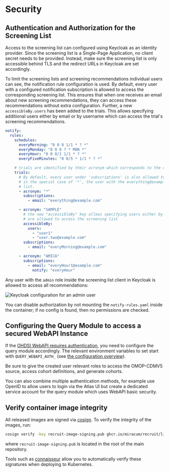 # Security

## Authentication and Authorization for the Screening List

Access to the screening list can configured using Keycloak as an identity provider.
Since the screening list is a Single-Page Application, no client secret needs to be provided.
Instead, make sure the screening list is only accessible behind TLS and the redirect URLs in Keycloak are set accordingly.

To limit the screening lists and screening recommendations individual users can see, the notification rule configuration
is used.
By default, every user with a configured notification subscription is allowed to access the corresponding screening list.
This ensures that when one receives an email about new screening recommendations, they can access these recommendations
without extra configuration. Further, a new `accessibleBy.users` has been added to the trials. This allows specifying
additional users either by email or by username which can access the trial's screening recommendations.

```yaml
notify:
  rules:
    schedules:
      everyMorning: "0 0 8 1/1 * ? *"
      everyMonday: "0 0 8 ? * MON *"
      everyHour: "0 0 0/1 1/1 * ? *"
      everyFiveMinutes: "0 0/5 * 1/1 * ? *"

    # trials are identified by their acronym which corresponds to the cohort's title in Atlas or the "[acronym=XYZ]" tag
    trials:
      # By default, every user under 'subscriptions' is also allowed to access the corresponding screening list,
      # in the special case of '*', the user with the everything@example.com address is allowed to access every
      # list.
      - acronym: "*"
        subscriptions:
          - email: "everything@example.com"

      - acronym: "SAMPLE"
        # the new "accessibleBy" key allows specifying users either by username or email address that
        # are allowed to access the screening list
        accessibleBy:
          users:
            - "user1"
            - "user.two@example.com"
        subscriptions:
          - email: "everyMorning@example.com"

      - acronym: "AMICA"
        subscriptions:
          - email: "everyHour1@example.com"
            notify: "everyHour"
```

Any user with the `admin` role inside the screening list client in Keycloak is allowed to access all recommendations:

![Keycloak configuration for an admin user](../_img/security/keycloak-admin-role.png)

You can disable authorization by not mounting the `notify-rules.yaml` inside the container; if no config is found,
then no permissions are checked.

## Configuring the Query Module to access a secured WebAPI Instance

If the [OHDSI WebAPI requires authentication](https://github.com/OHDSI/WebAPI/wiki/Security-Configuration),
you need to configure the query module accordingly. The relevant environment variables to set start with
`QUERY_WEBAPI_AUTH_` (see [the configuration overview](options.md)).

Be sure to give the created user relevant roles to access the OMOP-CDMV5 source, access cohort definitions,
and generate cohorts.

You can also combine multiple authentication methods, for example use OpenID to allow users to login via the
Atlas UI but create a dedicated service account for the query module which uses WebAPI basic security.

## Verify container image integrity

All released images are signed via [cosign](https://github.com/sigstore/cosign). To verify the integrity of the images, run:

```sh
cosign verify -key recruit-image-signing.pub ghcr.io/miracum/recruit/list:v2.10.1
```

where `recruit-image-signing.pub` is located in the root of the main repository.

Tools such as [connaisseur](https://github.com/sse-secure-systems/connaisseur) allow you to automatically verify these
signatures when deploying to Kubernetes.

